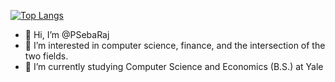 [![Top Langs](https://github-readme-stats.vercel.app/api/top-langs/?username=psebaraj&layout=compact&langs_count=7)](https://github.com/psebaraj/github-readme-stats)

- 👋 Hi, I’m @PSebaRaj
- 👀 I’m interested in computer science, finance, and the intersection of the two fields.
- 🌱 I’m currently studying Computer Science and Economics (B.S.) at Yale

<!---
PSebaRaj/PSebaRaj is a ✨ special ✨ repository because its `README.md` (this file) appears on your GitHub profile.
You can click the Preview link to take a look at your changes.
--->
